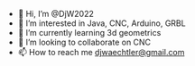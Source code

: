 - 👋 Hi, I’m @DjW2022
- 👀 I’m interested in Java, CNC, Arduino, GRBL
- 🌱 I’m currently learning 3d geometrics
- 💞️ I’m looking to collaborate on CNC
- 📫 How to reach me djwaechtler@gmail.com

<!---
DjW2022/DjW2022 is a ✨ special ✨ repository because its `README.md` (this file) appears on your GitHub profile.
You can click the Preview link to take a look at your changes.
--->
